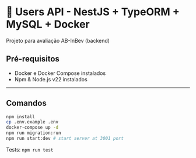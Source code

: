 # 🧠 Users API - NestJS + TypeORM + MySQL + Docker

Projeto para avaliação AB-InBev (backend)

## Pré-requisitos

- Docker e Docker Compose instalados
- Npm & Node.js v22 instalados

---

## Comandos

```bash
npm install
cp .env.example .env
docker-compose up -d
npm run migration:run
npm run start:dev # start server at 3001 port
```

Tests: ``npm run test``
